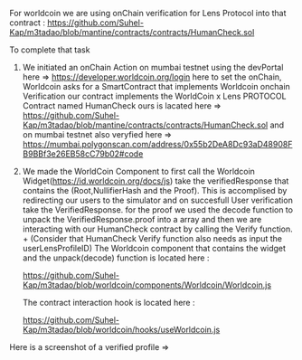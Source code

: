 For worldcoin we are using onChain verification for Lens Protocol into that contract : https://github.com/Suhel-Kap/m3tadao/blob/mantine/contracts/contracts/HumanCheck.sol



To complete that task

1) We initiated an onChain Action on mumbai testnet using the devPortal here => https://developer.worldcoin.org/login 
   here to set the onChain, Worldcoin asks for a SmartContract that implements Worldcoin onchain Verification our contract implements the 
   WorldCoin x Lens PROTOCOL Contract named HumanCheck ours is lacated here => https://github.com/Suhel-Kap/m3tadao/blob/mantine/contracts/contracts/HumanCheck.sol
   and on mumbai testnet also veryfied here => https://mumbai.polygonscan.com/address/0x55b2DeA8Dc93aD48908FB9BBf3e26EB58cC79b02#code
   
2) We made the WorldCoin Component to first call the Worldcoin Widget(https://id.worldcoin.org/docs/js) take the verifiedResponse that contains the        (Root,NullifierHash and the Proof). This is accomplised by redirecting our users to the simulator and on succesfull User verification take the VerifiedResponse. 
   for the proof we used the decode function to unpack the VerifiedResponse.proof into a array and then we are interacting with our HumanCheck contract by calling 
   the Verify function. + (Consider that HumanCheck Verify function also needs as input the userLensProfileID)
   The Worldcoin component that contains the widget and the unpack(decode) function is located here : 
   
   https://github.com/Suhel-Kap/m3tadao/blob/worldcoin/components/Worldcoin/Worldcoin.js
   
   The contract interaction hook is located here : 
   
   https://github.com/Suhel-Kap/m3tadao/blob/worldcoin/hooks/useWorldcoin.js
   
   
  Here is a screenshot of a verified profile => 
  




